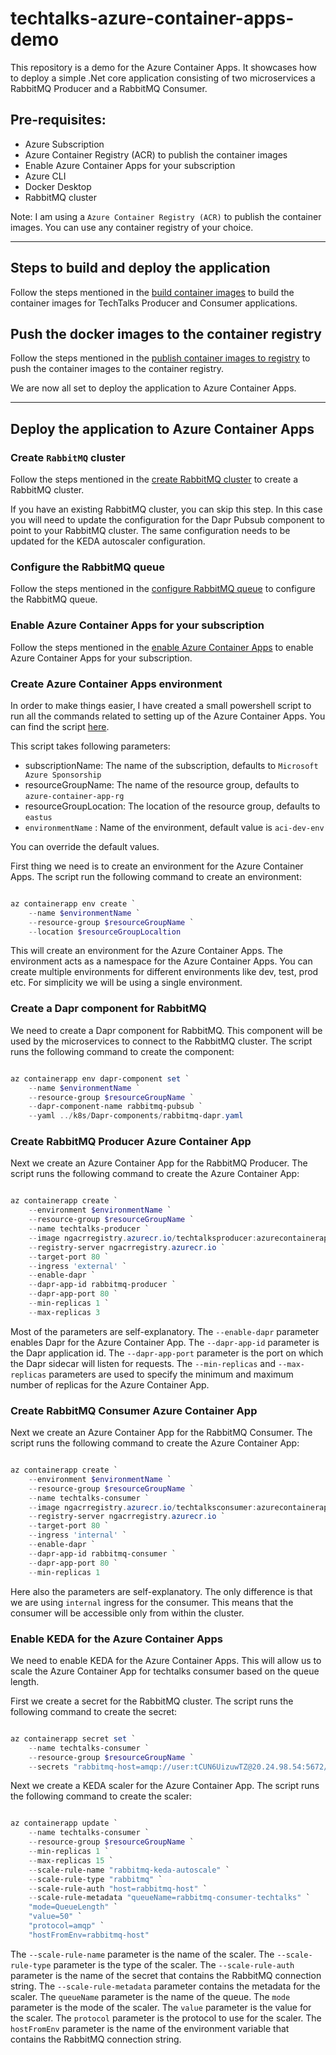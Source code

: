 # techtalks-azure-container-apps-demo

This repository is a demo for the Azure Container Apps. It showcases how to deploy a simple .Net core application consisting of two microservices a RabbitMQ Producer and a RabbitMQ Consumer.

## Pre-requisites:

- Azure Subscription
- Azure Container Registry (ACR) to publish the container images
- Enable Azure Container Apps for your subscription
- Azure CLI
- Docker Desktop
- RabbitMQ cluster

Note: I am using a `Azure Container Registry (ACR)` to publish the container images. You can use any container registry of your choice.

---

## Steps to build and deploy the application

Follow the steps mentioned in the [build container images](docs/build-container-images.md) to build the container images for TechTalks Producer and Consumer applications.

## Push the docker images to the container registry

Follow the steps mentioned in the [publish container images to registry](docs/publish-contianer-images-to-registry.md) to push the container images to the container registry.

We are now all set to deploy the application to Azure Container Apps.

---

## Deploy the application to Azure Container Apps

### Create `RabbitMQ` cluster

Follow the steps mentioned in the [create RabbitMQ cluster](docs/create-rabbitmq-cluster.md) to create a RabbitMQ cluster.

If you have an existing RabbitMQ cluster, you can skip this step. In this case you will need to update the configuration for the Dapr Pubsub component to point to your RabbitMQ cluster. The same configuration needs to be updated for the KEDA autoscaler configuration.

### Configure the RabbitMQ queue

Follow the steps mentioned in the [configure RabbitMQ queue](docs/configure-rabbitmq-queue.md) to configure the RabbitMQ queue.

### Enable Azure Container Apps for your subscription

Follow the steps mentioned in the [enable Azure Container Apps](docs/enable-azure-container-apps.md) to enable Azure Container Apps for your subscription.

### Create Azure Container Apps environment

In order to make things easier, I have created a small powershell script to run all the commands related to setting up of the Azure Container Apps. You can find the script [here](powershell/setup-tech-talks-container-app.ps1).

This script takes following parameters:

- subscriptionName: The name of the subscription, defaults to `Microsoft Azure Sponsorship`
- resourceGroupName: The name of the resource group, defaults to `azure-container-app-rg`
- resourceGroupLocation: The location of the resource group, defaults to `eastus`
- `environmentName` : Name of the environment, default value is `aci-dev-env`

You can override the default values.

First thing we need is to create an environment for the Azure Container Apps. The script run the following command to create an environment:

```Powershell

az containerapp env create `
    --name $environmentName `
    --resource-group $resourceGroupName `
    --location $resourceGroupLocaltion

```

This will create an environment for the Azure Container Apps. The environment acts as a namespace for the Azure Container Apps. You can create multiple environments for different environments like dev, test, prod etc. For simplicity we will be using a single environment.

### Create a Dapr component for RabbitMQ

We need to create a Dapr component for RabbitMQ. This component will be used by the microservices to connect to the RabbitMQ cluster. The script runs the following command to create the component:

```Powershell

az containerapp env dapr-component set `
    --name $environmentName `
    --resource-group $resourceGroupName `
    --dapr-component-name rabbitmq-pubsub `
    --yaml ../k8s/Dapr-components/rabbitmq-dapr.yaml

```

### Create RabbitMQ Producer Azure Container App

Next we create an Azure Container App for the RabbitMQ Producer. The script runs the following command to create the Azure Container App:

```Powershell

az containerapp create `
    --environment $environmentName `
    --resource-group $resourceGroupName `
    --name techtalks-producer `
    --image ngacrregistry.azurecr.io/techtalksproducer:azurecontainerapp `
    --registry-server ngacrregistry.azurecr.io `
    --target-port 80 `
    --ingress 'external' `
    --enable-dapr `
    --dapr-app-id rabbitmq-producer `
    --dapr-app-port 80 `
    --min-replicas 1 `
    --max-replicas 3

```

Most of the parameters are self-explanatory. The `--enable-dapr` parameter enables Dapr for the Azure Container App. The `--dapr-app-id` parameter is the Dapr application id. The `--dapr-app-port` parameter is the port on which the Dapr sidecar will listen for requests. The `--min-replicas` and `--max-replicas` parameters are used to specify the minimum and maximum number of replicas for the Azure Container App.

### Create RabbitMQ Consumer Azure Container App

Next we create an Azure Container App for the RabbitMQ Consumer. The script runs the following command to create the Azure Container App:

```Powershell

az containerapp create `
    --environment $environmentName `
    --resource-group $resourceGroupName `
    --name techtalks-consumer `
    --image ngacrregistry.azurecr.io/techtalksconsumer:azurecontainerapp `
    --registry-server ngacrregistry.azurecr.io `
    --target-port 80 `
    --ingress 'internal' `
    --enable-dapr `
    --dapr-app-id rabbitmq-consumer `
    --dapr-app-port 80 `
    --min-replicas 1

```

Here also the parameters are self-explanatory. The only difference is that we are using `internal` ingress for the consumer. This means that the consumer will be accessible only from within the cluster.

### Enable KEDA for the Azure Container Apps

We need to enable KEDA for the Azure Container Apps. This will allow us to scale the Azure Container App for techtalks consumer based on the queue length.

First we create a secret for the RabbitMQ cluster. The script runs the following command to create the secret:

```Powershell

az containerapp secret set `
    --name techtalks-consumer `
    --resource-group $resourceGroupName `
    --secrets "rabbitmq-host=amqp://user:tCUN6UizuwTZ@20.24.98.54:5672/"

```

Next we create a KEDA scaler for the Azure Container App. The script runs the following command to create the scaler:

```Powershell

az containerapp update `
    --name techtalks-consumer `
    --resource-group $resourceGroupName `
    --min-replicas 1 `
    --max-replicas 15 `
    --scale-rule-name "rabbitmq-keda-autoscale" `
    --scale-rule-type "rabbitmq" `
    --scale-rule-auth "host=rabbitmq-host" `
    --scale-rule-metadata "queueName=rabbitmq-consumer-techtalks" `
    "mode=QueueLength" `
    "value=50" `
    "protocol=amqp" `
    "hostFromEnv=rabbitmq-host"

```

The `--scale-rule-name` parameter is the name of the scaler. The `--scale-rule-type` parameter is the type of the scaler. The `--scale-rule-auth` parameter is the name of the secret that contains the RabbitMQ connection string. The `--scale-rule-metadata` parameter contains the metadata for the scaler. The `queueName` parameter is the name of the queue. The `mode` parameter is the mode of the scaler. The `value` parameter is the value for the scaler. The `protocol` parameter is the protocol to use for the scaler. The `hostFromEnv` parameter is the name of the environment variable that contains the RabbitMQ connection string.
